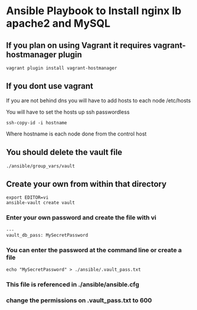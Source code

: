 # Ansible Playbook to Install nginx lb apache2 and MySQL

## If you plan on using Vagrant it requires vagrant-hostmanager plugin

```
vagrant plugin install vagrant-hostmanager
```
## If you dont use vagrant

If you are not behind dns you will have to add hosts to each node /etc/hosts

You will have to set the hosts up ssh passwordless

```
ssh-copy-id -i hostname 
```
Where hostname is each node done from the control host

## You should delete the vault file

```
./ansible/group_vars/vault
```
## Create your own from within that directory

```
export EDITOR=vi
ansible-vault create vault
```
### Enter your own password and create the file with vi

```
---
vault_db_pass: MySecretPassword
```
###  You can enter the password at the command line or create a file

```
echo "MySecretPassword" > ./ansible/.vault_pass.txt
```
### This file is referenced in ./ansible/ansible.cfg

### change the permissions on .vault_pass.txt to 600
